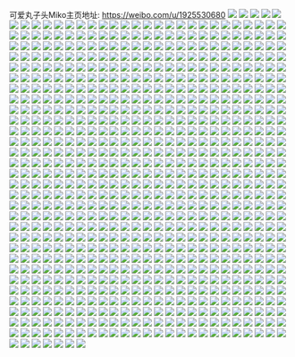 可爱丸子头Miko主页地址: https://weibo.com/u/1925530680 
![](https://wx4.sinaimg.cn/mw2000/72c54438gy1h8ymdsm0dwj21o01p87wh.jpg) 
![](https://wx4.sinaimg.cn/mw2000/72c54438gy1h8ymdmsa99j22c03401kz.jpg) 
![](https://wx4.sinaimg.cn/mw2000/72c54438gy1h8ymdqr6l0j21ly22jqv5.jpg) 
![](https://wx4.sinaimg.cn/mw2000/72c54438gy1h8ymdokc2hj21o028rqv5.jpg) 
![](https://wx4.sinaimg.cn/mw2000/72c54438gy1h8wlow8y22j21o0280npe.jpg) 
![](https://wx4.sinaimg.cn/mw2000/72c54438gy1h8wloxr1azj21o0280b2a.jpg) 
![](https://wx4.sinaimg.cn/mw2000/72c54438gy1h8wloyn8gkj22801961ch.jpg) 
![](https://wx4.sinaimg.cn/mw2000/72c54438gy1h8wloujczcj22801cftve.jpg) 
![](https://wx4.sinaimg.cn/mw2000/72c54438gy1h8vohhvlwuj21gd1ejqia.jpg) 
![](https://wx4.sinaimg.cn/mw2000/72c54438gy1h8vihq1innj22801ht4qq.jpg) 
![](https://wx4.sinaimg.cn/mw2000/72c54438gy1h8vihg2ql4j21fs2804qq.jpg) 
![](https://wx4.sinaimg.cn/mw2000/72c54438gy1h8vihnucy3j22c03404qt.jpg) 
![](https://wx4.sinaimg.cn/mw2000/72c54438gy1h8vihtoixsj21nz277kjl.jpg) 
![](https://wx4.sinaimg.cn/mw2000/72c54438gy1h8vihr4ccxj22801j31kx.jpg) 
![](https://wx4.sinaimg.cn/mw2000/72c54438ly1h8rb0pk3ykj22560zob2a.jpg) 
![](https://wx4.sinaimg.cn/mw2000/72c54438ly1h8rb0sfnfyj22560zo4qq.jpg) 
![](https://wx4.sinaimg.cn/mw2000/72c54438ly1h8rb0wp09vj22560zob2a.jpg) 
![](https://wx4.sinaimg.cn/mw2000/72c54438ly1h8rb0lzgbsj22560zo1ky.jpg) 
![](https://wx4.sinaimg.cn/mw2000/72c54438ly1h8d7h3on62j21hb21xqqe.jpg) 
![](https://wx4.sinaimg.cn/mw2000/72c54438ly1h8d7h4ff2gj21hc2801kk.jpg) 
![](https://wx4.sinaimg.cn/mw2000/72c54438ly1h8d7hbfcyej22c0340hdv.jpg) 
![](https://wx4.sinaimg.cn/mw2000/72c54438ly1h8d7hpb5w6j22c02o0hdv.jpg) 
![](https://wx4.sinaimg.cn/mw2000/72c54438ly1h8d7hdyq2zj225y2yo4qr.jpg) 
![](https://wx4.sinaimg.cn/mw2000/72c54438ly1h8d7h6r5kkj21o0280x6p.jpg) 
![](https://wx4.sinaimg.cn/mw2000/72c54438ly1h8d7h5ee7yj21hc29btt0.jpg) 
![](https://wx4.sinaimg.cn/mw2000/72c54438ly1h8d7h2sa4vj21nz29p4qq.jpg) 
![](https://wx4.sinaimg.cn/mw2000/72c54438ly1h8d7h7xh98j22c0340hdt.jpg) 
![](https://wx4.sinaimg.cn/mw2000/72c54438ly1h8d7hmt28jj22802yohdw.jpg) 
![](https://wx4.sinaimg.cn/mw2000/72c54438ly1h8d7h9iti7j22c0340qv5.jpg) 
![](https://wx4.sinaimg.cn/mw2000/72c54438ly1h8aglja3uej21o023fkjl.jpg) 
![](https://wx4.sinaimg.cn/mw2000/72c54438ly1h8aecugx20j212s0t3gu0.jpg) 
![](https://wx4.sinaimg.cn/mw2000/72c54438ly1h8aecyegqgj21o02804qp.jpg) 
![](https://wx4.sinaimg.cn/mw2000/72c54438ly1h8aed73wxij21o02804qq.jpg) 
![](https://wx4.sinaimg.cn/mw2000/72c54438ly1h8aed89lpnj22c0340kjm.jpg) 
![](https://wx4.sinaimg.cn/mw2000/72c54438ly1h8aelkntiij20u0140guo.jpg) 
![](https://wx4.sinaimg.cn/mw2000/72c54438ly1h88m0r8r1gj21nv1zv4qq.jpg) 
![](https://wx4.sinaimg.cn/mw2000/72c54438ly1h88m0s80qmj21u82gcb29.jpg) 
![](https://wx4.sinaimg.cn/mw2000/72c54438ly1h88m0o6wkuj21o0280u0x.jpg) 
![](https://wx4.sinaimg.cn/mw2000/72c54438ly1h88m0p2vhjj21o0279x6p.jpg) 
![](https://wx4.sinaimg.cn/mw2000/72c54438ly1h88m0sxb22j21pc1g51eh.jpg) 
![](https://wx4.sinaimg.cn/mw2000/72c54438ly1h88m0mmz4sj22c02c0x6p.jpg) 
![](https://wx4.sinaimg.cn/mw2000/72c54438ly1h88m0ujc97j22c0340e83.jpg) 
![](https://wx4.sinaimg.cn/mw2000/72c54438ly1h88m2opf32j22c0340hdv.jpg) 
![](https://wx4.sinaimg.cn/mw2000/72c54438ly1h88m2kojdmj22c02c0hdu.jpg) 
![](https://wx4.sinaimg.cn/mw2000/72c54438ly1h7xpdxrkdej21o022pe81.jpg) 
![](https://wx4.sinaimg.cn/mw2000/72c54438ly1h7xpe0vz66j22802yonpf.jpg) 
![](https://wx4.sinaimg.cn/mw2000/72c54438ly1h7xpe41o68j22802yo7wk.jpg) 
![](https://wx4.sinaimg.cn/mw2000/72c54438ly1h7xpe7agspj22802yohdw.jpg) 
![](https://wx4.sinaimg.cn/mw2000/72c54438ly1h7xpeley3zj22802yoqv8.jpg) 
![](https://wx4.sinaimg.cn/mw2000/72c54438ly1h7uada6c0rj21f71r64qp.jpg) 
![](https://wx4.sinaimg.cn/mw2000/72c54438gy1h7t5v7ay6uj22c0340b2b.jpg) 
![](https://wx4.sinaimg.cn/mw2000/72c54438gy1h7t5vaikokj22802yoqv8.jpg) 
![](https://wx4.sinaimg.cn/mw2000/72c54438gy1h7t5uw1ddtj21o0280qv6.jpg) 
![](https://wx4.sinaimg.cn/mw2000/72c54438gy1h7t5wf76s4j23402c0b2d.jpg) 
![](https://wx4.sinaimg.cn/mw2000/72c54438ly1h7l3ott13dj21o02801ky.jpg) 
![](https://wx4.sinaimg.cn/mw2000/72c54438ly1h7l3oshyh4j219s19je3y.jpg) 
![](https://wx4.sinaimg.cn/mw2000/72c54438ly1h7l3ow7snij22bc334u0x.jpg) 
![](https://wx4.sinaimg.cn/mw2000/72c54438ly1h7l3oxr0yhj22bc334x6q.jpg) 
![](https://wx4.sinaimg.cn/mw2000/72c54438ly1h7l3oz1elbj22bc334kjm.jpg) 
![](https://wx4.sinaimg.cn/mw2000/72c54438ly1h7l3p0mj0zj22c0340qv6.jpg) 
![](https://wx4.sinaimg.cn/mw2000/72c54438ly1h7l3ouyg26j22c03407wi.jpg) 
![](https://wx4.sinaimg.cn/mw2000/72c54438ly1h7l3rm9d98j23402c0x6r.jpg) 
![](https://wx4.sinaimg.cn/mw2000/72c54438ly1h7l3rpa9wwj22c02c07wi.jpg) 
![](https://wx4.sinaimg.cn/mw2000/72c54438ly1h7l3rr79anj22c02c0x6r.jpg) 
![](https://wx4.sinaimg.cn/mw2000/72c54438ly1h7l3rsyarcj22c0340qv6.jpg) 
![](https://wx4.sinaimg.cn/mw2000/72c54438ly1h79oxofkx1j21o0280b2a.jpg) 
![](https://wx4.sinaimg.cn/mw2000/72c54438ly1h79sr5ir0yj21o0280trk.jpg) 
![](https://wx4.sinaimg.cn/mw2000/72c54438ly1h79on2c54bj20zo1mqmzv.jpg) 
![](https://wx4.sinaimg.cn/mw2000/72c54438ly1h79sqxj3vij21o027b1ky.jpg) 
![](https://wx4.sinaimg.cn/mw2000/72c54438ly1h79sqyagbyj21400u0dia.jpg) 
![](https://wx4.sinaimg.cn/mw2000/72c54438ly1h79squvtpuj22c03400wg.jpg) 
![](https://wx4.sinaimg.cn/mw2000/72c54438ly1h68v78ipn8j22bc2bcafu.jpg) 
![](https://wx4.sinaimg.cn/mw2000/72c54438ly1h68v7fi0njj21ny25qqgb.jpg) 
![](https://wx4.sinaimg.cn/mw2000/72c54438ly1h61gk3449lj21y02lcdt2.jpg) 
![](https://wx4.sinaimg.cn/mw2000/72c54438ly1h61gk6ipvij22c02c0tid.jpg) 
![](https://wx4.sinaimg.cn/mw2000/72c54438ly1h61gk5bj15j21y02lcqhz.jpg) 
![](https://wx4.sinaimg.cn/mw2000/72c54438ly1h61gjwo70wj21y02lc1kz.jpg) 
![](https://wx4.sinaimg.cn/mw2000/72c54438ly1h61gk7kfylj22c02c0npd.jpg) 
![](https://wx4.sinaimg.cn/mw2000/72c54438ly1h61gk1jgmuj21y02lcqv6.jpg) 
![](https://wx4.sinaimg.cn/mw2000/72c54438ly1h61gk8dxh9j21hc0u0dxh.jpg) 
![](https://wx4.sinaimg.cn/mw2000/72c54438ly1h61giyq2ykj22c02c0n5o.jpg) 
![](https://wx4.sinaimg.cn/mw2000/72c54438ly1h61glbgcy6j23402c0kc7.jpg) 
![](https://wx4.sinaimg.cn/mw2000/72c54438ly1h5psabakfmj22c0340hdv.jpg) 
![](https://wx4.sinaimg.cn/mw2000/72c54438ly1h5psa2m2d5j22802yoe84.jpg) 
![](https://wx4.sinaimg.cn/mw2000/72c54438ly1h5psakypx0j22c03401ky.jpg) 
![](https://wx4.sinaimg.cn/mw2000/72c54438ly1h5psaftgbrj23402c0npf.jpg) 
![](https://wx4.sinaimg.cn/mw2000/72c54438ly1h5psa5qlsqj22c0340u0z.jpg) 
![](https://wx4.sinaimg.cn/mw2000/72c54438ly1h5psaic7k8j22c02c0kjm.jpg) 
![](https://wx4.sinaimg.cn/mw2000/72c54438ly1h4zo2a284aj21bp1zk7nz.jpg) 
![](https://wx4.sinaimg.cn/mw2000/72c54438ly1h4zo2hc2kmj22802yokjn.jpg) 
![](https://wx4.sinaimg.cn/mw2000/72c54438ly1h4zo2b2sytj216o1s0k3a.jpg) 
![](https://wx4.sinaimg.cn/mw2000/72c54438ly1h4zo2chjxpj22c02c0hdt.jpg) 
![](https://wx4.sinaimg.cn/mw2000/72c54438ly1h4zo28gjjjj23402c0u0x.jpg) 
![](https://wx4.sinaimg.cn/mw2000/72c54438ly1h4zo2dzuztj22c02c01ky.jpg) 
![](https://wx4.sinaimg.cn/mw2000/72c54438ly1h4zo2f0s89j21hf1yox6p.jpg) 
![](https://wx4.sinaimg.cn/mw2000/72c54438ly1h4zo4h9wmuj22c02c0npe.jpg) 
![](https://wx4.sinaimg.cn/mw2000/72c54438ly1h4zo4itx57j22c03401kz.jpg) 
![](https://wx4.sinaimg.cn/mw2000/72c54438ly1h4v25sjky0j20mi0u0wm4.jpg) 
![](https://wx4.sinaimg.cn/mw2000/72c54438ly1h4cltgjm64j21ho1zkqv5.jpg) 
![](https://wx4.sinaimg.cn/mw2000/72c54438ly1h4cltrbgoij21zk1hnx6p.jpg) 
![](https://wx4.sinaimg.cn/mw2000/72c54438ly1h4cluin98uj21ho1zke81.jpg) 
![](https://wx4.sinaimg.cn/mw2000/72c54438ly1h4clv4s0v5j228w340b2c.jpg) 
![](https://wx4.sinaimg.cn/mw2000/72c54438ly1h4cltceibsj21zk1hohdu.jpg) 
![](https://wx4.sinaimg.cn/mw2000/72c54438ly1h4clwci0gdj22c0340x5l.jpg) 
![](https://wx4.sinaimg.cn/mw2000/72c54438ly1h4clumy2egj22c02c0u0x.jpg) 
![](https://wx4.sinaimg.cn/mw2000/72c54438ly1h4clw7ksdhj21ho1zke81.jpg) 
![](https://wx4.sinaimg.cn/mw2000/72c54438ly1h4cltval3uj23402c0qv7.jpg) 
![](https://wx4.sinaimg.cn/mw2000/72c54438ly1h426yhbn33j22c03404qq.jpg) 
![](https://wx4.sinaimg.cn/mw2000/72c54438ly1h426yf6hojj23402c0b29.jpg) 
![](https://wx4.sinaimg.cn/mw2000/72c54438ly1h426z1o1vbj22c02c01ky.jpg) 
![](https://wx4.sinaimg.cn/mw2000/72c54438ly1h426z5lex6j23402c07wl.jpg) 
![](https://wx4.sinaimg.cn/mw2000/72c54438ly1h426z760fkj21s61x9tz9.jpg) 
![](https://wx4.sinaimg.cn/mw2000/72c54438gy1h3xc89my6pj22c0340x6s.jpg) 
![](https://wx4.sinaimg.cn/mw2000/72c54438gy1h3xc8he9n4j22c0340npe.jpg) 
![](https://wx4.sinaimg.cn/mw2000/72c54438gy1h3xc99cef0j23402c0qv8.jpg) 
![](https://wx4.sinaimg.cn/mw2000/72c54438gy1h3xc86tx2dj23402c01kz.jpg) 
![](https://wx4.sinaimg.cn/mw2000/72c54438gy1h3xc84s8lqj23402c0e83.jpg) 
![](https://wx4.sinaimg.cn/mw2000/72c54438gy1h3xc9b31wgj22c02c07wi.jpg) 
![](https://wx4.sinaimg.cn/mw2000/72c54438ly1h3varez20rj23402c0kjn.jpg) 
![](https://wx4.sinaimg.cn/mw2000/72c54438ly1h3vaqvy749j22c0340u10.jpg) 
![](https://wx4.sinaimg.cn/mw2000/72c54438ly1h3vaxe4csej20s00s0ajs.jpg) 
![](https://wx4.sinaimg.cn/mw2000/72c54438ly1h3n0y9evduj216o1s01ho.jpg) 
![](https://wx4.sinaimg.cn/mw2000/72c54438ly1h3n0yuy7csj21s016okci.jpg) 
![](https://wx4.sinaimg.cn/mw2000/72c54438ly1h3n0ysinarj216o1s04qp.jpg) 
![](https://wx4.sinaimg.cn/mw2000/72c54438ly1h3n0ybylwtj216o1s0nkp.jpg) 
![](https://wx4.sinaimg.cn/mw2000/72c54438ly1h3n111b93kj21zk1bpx6p.jpg) 
![](https://wx4.sinaimg.cn/mw2000/72c54438ly1h3n0ydw1twj216o1s04qp.jpg) 
![](https://wx4.sinaimg.cn/mw2000/72c54438ly1h3n0y6qb2tj216o1s01kx.jpg) 
![](https://wx4.sinaimg.cn/mw2000/72c54438ly1h3n0zizlbxj237k4tc7wq.jpg) 
![](https://wx4.sinaimg.cn/mw2000/72c54438ly1h3n10ltu43j24tc37k4qz.jpg) 
![](https://wx4.sinaimg.cn/mw2000/72c54438ly1h3n10r7xc6j21bp1zkx6p.jpg) 
![](https://wx4.sinaimg.cn/mw2000/72c54438ly1h3h8e2xzlhj22c0340qv8.jpg) 
![](https://wx4.sinaimg.cn/mw2000/72c54438ly1h3h8gbpa23j22c0340npe.jpg) 
![](https://wx4.sinaimg.cn/mw2000/72c54438ly1h3h8d2vuzaj21ho1zku0x.jpg) 
![](https://wx4.sinaimg.cn/mw2000/72c54438ly1h3h8gv6ge2j21ho1z6qv5.jpg) 
![](https://wx4.sinaimg.cn/mw2000/72c54438ly1h3h8ebcrx1j21ya2l2qv6.jpg) 
![](https://wx4.sinaimg.cn/mw2000/72c54438ly1h3h8giycz4j227z2x54qs.jpg) 
![](https://wx4.sinaimg.cn/mw2000/72c54438ly1h3h8cy8hb2j21iw2164qp.jpg) 
![](https://wx4.sinaimg.cn/mw2000/72c54438ly1h3h8h4ydj4j22c0340qv7.jpg) 
![](https://wx4.sinaimg.cn/mw2000/72c54438gy1h3duqnucllj21bp1zknef.jpg) 
![](https://wx4.sinaimg.cn/mw2000/72c54438gy1h3duqm4sftj21401fr15x.jpg) 
![](https://wx4.sinaimg.cn/mw2000/72c54438gy1h3duqkjnrrj21zk1bp1ek.jpg) 
![](https://wx4.sinaimg.cn/mw2000/72c54438gy1h3duqqgsjrj21ho1zk4pr.jpg) 
![](https://wx4.sinaimg.cn/mw2000/72c54438gy1h3duqtoqyqj23402c0u0y.jpg) 
![](https://wx4.sinaimg.cn/mw2000/72c54438gy1h3duqwr6a6j23402c0qv6.jpg) 
![](https://wx4.sinaimg.cn/mw2000/72c54438gy1h3duqzlyscj23402c0x6r.jpg) 
![](https://wx4.sinaimg.cn/mw2000/72c54438gy1h35ve4i6nxj22c02c0b2a.jpg) 
![](https://wx4.sinaimg.cn/mw2000/72c54438gy1h35ve82539j22c02c01ky.jpg) 
![](https://wx4.sinaimg.cn/mw2000/72c54438gy1h35ve2dagaj22c02c07wi.jpg) 
![](https://wx4.sinaimg.cn/mw2000/72c54438gy1h35vef7xhfj23402c0b2c.jpg) 
![](https://wx4.sinaimg.cn/mw2000/72c54438gy1h35vdymmayj20yu0ui7kx.jpg) 
![](https://wx4.sinaimg.cn/mw2000/72c54438gy1h31xnhubrcj22c03401kz.jpg) 
![](https://wx4.sinaimg.cn/mw2000/72c54438gy1h31xn2pbg4j22802yohdw.jpg) 
![](https://wx4.sinaimg.cn/mw2000/72c54438gy1h31xmz1xwfj21na1nanpd.jpg) 
![](https://wx4.sinaimg.cn/mw2000/72c54438gy1h31xnlx9gvj23402c0b2b.jpg) 
![](https://wx4.sinaimg.cn/mw2000/72c54438gy1h31xnqnr4dj20mi0u048c.jpg) 
![](https://wx4.sinaimg.cn/mw2000/72c54438gy1h31xns198uj20u0140dwx.jpg) 
![](https://wx4.sinaimg.cn/mw2000/72c54438gy1h314fxvp7ij22c0340kjn.jpg) 
![](https://wx4.sinaimg.cn/mw2000/72c54438gy1h314g4njqjj21ho1zk1ky.jpg) 
![](https://wx4.sinaimg.cn/mw2000/72c54438gy1h314ga0hmxj22c0340b2b.jpg) 
![](https://wx4.sinaimg.cn/mw2000/72c54438gy1h314fv0dvgj20u0140k2l.jpg) 
![](https://wx4.sinaimg.cn/mw2000/72c54438gy1h314fuep65j20u014013c.jpg) 
![](https://wx4.sinaimg.cn/mw2000/72c54438gy1h314fppbkzj22c0340qv6.jpg) 
![](https://wx4.sinaimg.cn/mw2000/72c54438gy1h314ftlilij23402c0kjm.jpg) 
![](https://wx4.sinaimg.cn/mw2000/72c54438gy1h310ngxjvxj216o1qfe51.jpg) 
![](https://wx4.sinaimg.cn/mw2000/72c54438gy1h310mqnc91j22c0340npe.jpg) 
![](https://wx4.sinaimg.cn/mw2000/72c54438gy1h310nesdgkj21s016o4qp.jpg) 
![](https://wx4.sinaimg.cn/mw2000/72c54438gy1h310n7lq2gj21bp1zkqlw.jpg) 
![](https://wx4.sinaimg.cn/mw2000/72c54438gy1h310murzl0j22c02c0u0y.jpg) 
![](https://wx4.sinaimg.cn/mw2000/72c54438gy1h310n5wkb5j21ho1zkb2a.jpg) 
![](https://wx4.sinaimg.cn/mw2000/72c54438gy1h310mm86z0j22c03404qq.jpg) 
![](https://wx4.sinaimg.cn/mw2000/72c54438gy1h310ohreccj23402c0e82.jpg) 
![](https://wx4.sinaimg.cn/mw2000/72c54438gy1h310oeqjfyj22c02c07wh.jpg) 
![](https://wx4.sinaimg.cn/mw2000/72c54438gy1h2o3aghcr5j21ho1zk7wh.jpg) 
![](https://wx4.sinaimg.cn/mw2000/72c54438gy1h2o3a75ogjj23402c0e85.jpg) 
![](https://wx4.sinaimg.cn/mw2000/72c54438gy1h2o3a4jx7tj21ho1zkh6a.jpg) 
![](https://wx4.sinaimg.cn/mw2000/72c54438gy1h2o3a41go2j21ho1zknpd.jpg) 
![](https://wx4.sinaimg.cn/mw2000/72c54438gy1h2o3ac7ilbj232f2c0u0y.jpg) 
![](https://wx4.sinaimg.cn/mw2000/72c54438gy1h2o3afrcbbj21ho1zkb29.jpg) 
![](https://wx4.sinaimg.cn/mw2000/72c54438gy1h2o3a5alfzj21ho1zkb29.jpg) 
![](https://wx4.sinaimg.cn/mw2000/72c54438gy1h2o3aakbuvj22c0340kjm.jpg) 
![](https://wx4.sinaimg.cn/mw2000/72c54438gy1h2fajr7gnkj218o1zktvx.jpg) 
![](https://wx4.sinaimg.cn/mw2000/72c54438gy1h2fajw0ep2j22802yoe84.jpg) 
![](https://wx4.sinaimg.cn/mw2000/72c54438gy1h2fajp1vesj21ho1zkb29.jpg) 
![](https://wx4.sinaimg.cn/mw2000/72c54438gy1h2fajmoa8lj22802yoqv7.jpg) 
![](https://wx4.sinaimg.cn/mw2000/72c54438gy1h2duo3ce1wj22c0340kjn.jpg) 
![](https://wx4.sinaimg.cn/mw2000/72c54438ly1h2dunc2q6sj231f2c0kjm.jpg) 
![](https://wx4.sinaimg.cn/mw2000/72c54438ly1h1ruepobjjj21gx1yjhdt.jpg) 
![](https://wx4.sinaimg.cn/mw2000/72c54438ly1h1rueom58vj21ho1zk1ky.jpg) 
![](https://wx4.sinaimg.cn/mw2000/72c54438ly1h1ruer6y5gj21dt1zknpd.jpg) 
![](https://wx4.sinaimg.cn/mw2000/72c54438ly1h1hrlq0vduj21ho1zkkjl.jpg) 
![](https://wx4.sinaimg.cn/mw2000/72c54438ly1h1hrltq9nzj21ho1zku0x.jpg) 
![](https://wx4.sinaimg.cn/mw2000/72c54438ly1h1hrlr3726j21ho1zkkjl.jpg) 
![](https://wx4.sinaimg.cn/mw2000/72c54438ly1h1hrlsdbdej21v32hgb29.jpg) 
![](https://wx4.sinaimg.cn/mw2000/72c54438ly1h1hrloxg7lj21ho1zk4qp.jpg) 
![](https://wx4.sinaimg.cn/mw2000/72c54438gy1h1aswenh8oj21ho1z5e4z.jpg) 
![](https://wx4.sinaimg.cn/mw2000/72c54438gy1h1aswbohf0j21ho1zk1kx.jpg) 
![](https://wx4.sinaimg.cn/mw2000/72c54438gy1h1asvnp4z3j21fi1zk4qq.jpg) 
![](https://wx4.sinaimg.cn/mw2000/72c54438gy1h1aswqfgluj22c03401l0.jpg) 
![](https://wx4.sinaimg.cn/mw2000/72c54438gy1h1asvz7dffj21ho1zkb29.jpg) 
![](https://wx4.sinaimg.cn/mw2000/72c54438gy1h1asuz5fcqj219g1v9b29.jpg) 
![](https://wx4.sinaimg.cn/mw2000/72c54438gy1h1astwopmjj23402c0b2b.jpg) 
![](https://wx4.sinaimg.cn/mw2000/72c54438gy1h1asuopfmvj21pc4jgx6r.jpg) 
![](https://wx4.sinaimg.cn/mw2000/72c54438gy1h1136lc3onj21ho1zkhdt.jpg) 
![](https://wx4.sinaimg.cn/mw2000/72c54438gy1h1137dfv3qj22c03401ky.jpg) 
![](https://wx4.sinaimg.cn/mw2000/72c54438gy1h11371tl05j23402c0hdu.jpg) 
![](https://wx4.sinaimg.cn/mw2000/72c54438gy1h1138nozfdj21ho1zke81.jpg) 
![](https://wx4.sinaimg.cn/mw2000/72c54438gy1h1137mcrhfj23402c0kjl.jpg) 
![](https://wx4.sinaimg.cn/mw2000/72c54438gy1h1138dzfr0j21ho1zk1ky.jpg) 
![](https://wx4.sinaimg.cn/mw2000/72c54438ly1h0a0qjpa4dj21dw1vrqv2.jpg) 
![](https://wx4.sinaimg.cn/mw2000/72c54438ly1h0a0qlwabsj21ho1xtkjl.jpg) 
![](https://wx4.sinaimg.cn/mw2000/72c54438ly1h0a0qoxpm3j21ho1zkkjl.jpg) 
![](https://wx4.sinaimg.cn/mw2000/72c54438ly1h0a0qizqpnj21ey1zkb29.jpg) 
![](https://wx4.sinaimg.cn/mw2000/72c54438ly1gzuw17ss7ej21ho1zknpd.jpg) 
![](https://wx4.sinaimg.cn/mw2000/72c54438ly1gzuw16i9cdj21ho1zk7wi.jpg) 
![](https://wx4.sinaimg.cn/mw2000/72c54438ly1gzuw18cn44j21ho1zk1kx.jpg) 
![](https://wx4.sinaimg.cn/mw2000/72c54438ly1gzuw18lp2sj20wt17fn7v.jpg) 
![](https://wx4.sinaimg.cn/mw2000/72c54438ly1gzuw6tyd21j22c0340x6q.jpg) 
![](https://wx4.sinaimg.cn/mw2000/72c54438ly1gzuw18v8k9j20wn17v14p.jpg) 
![](https://wx4.sinaimg.cn/mw2000/72c54438ly1gzuw79hwwuj21ho1zkkjm.jpg) 
![](https://wx4.sinaimg.cn/mw2000/72c54438ly1gzuw6ydbvzj22dc2l4u0x.jpg) 
![](https://wx4.sinaimg.cn/mw2000/72c54438ly1gzuw6x5rfaj21ho1zk7wj.jpg) 
![](https://wx4.sinaimg.cn/mw2000/72c54438ly1gzj26aicvlj21gh1zkhdt.jpg) 
![](https://wx4.sinaimg.cn/mw2000/72c54438ly1gz0g1q2xlyj21bp1zktol.jpg) 
![](https://wx4.sinaimg.cn/mw2000/72c54438ly1gyk923r324j21ho1zkkjl.jpg) 
![](https://wx4.sinaimg.cn/mw2000/72c54438ly1gyk97dtbcnj20u00u0an8.jpg) 
![](https://wx4.sinaimg.cn/mw2000/72c54438ly1gyk94jo6e8j21ho1zk7wh.jpg) 
![](https://wx4.sinaimg.cn/mw2000/72c54438ly1gyk9512lu0j22c0340b2b.jpg) 
![](https://wx4.sinaimg.cn/mw2000/72c54438ly1gyk95ezrocj22c02tpqv8.jpg) 
![](https://wx4.sinaimg.cn/mw2000/72c54438ly1gyk966hdjbj22c03404qq.jpg) 
![](https://wx4.sinaimg.cn/mw2000/72c54438ly1gy9ijtrfsjj21ho1zkb29.jpg) 
![](https://wx4.sinaimg.cn/mw2000/72c54438ly1gxy607fuu6j20zo256npf.jpg) 
![](https://wx4.sinaimg.cn/mw2000/72c54438ly1gwkd5om47zj21g91yxe81.jpg) 
![](https://wx4.sinaimg.cn/mw2000/72c54438ly1gwkdbocmw7j23402c01l0.jpg) 
![](https://wx4.sinaimg.cn/mw2000/72c54438ly1gwkd5o2teyj21ms1zkkjl.jpg) 
![](https://wx4.sinaimg.cn/mw2000/72c54438ly1gwkd5mzgrij21tq1sv1ky.jpg) 
![](https://wx4.sinaimg.cn/mw2000/72c54438ly1gwkdbrshbdj23402c0x6r.jpg) 
![](https://wx4.sinaimg.cn/mw2000/72c54438ly1gwkd5ni6ayj21mj1zke81.jpg) 
![](https://wx4.sinaimg.cn/mw2000/72c54438ly1gw9058th3fj21ho1zk4qp.jpg) 
![](https://wx4.sinaimg.cn/mw2000/72c54438ly1gw905ta0bpj22c02c0npe.jpg) 
![](https://wx4.sinaimg.cn/mw2000/72c54438ly1gw904n64mjj20wt14rtij.jpg) 
![](https://wx4.sinaimg.cn/mw2000/72c54438ly1gvrq078axaj21hn1zktz5.jpg) 
![](https://wx4.sinaimg.cn/mw2000/72c54438ly1gvrq02dmsxj21ho1zk1kx.jpg) 
![](https://wx4.sinaimg.cn/mw2000/72c54438ly1gvrq05r3imj22c0340kjm.jpg) 
![](https://wx4.sinaimg.cn/mw2000/72c54438ly1gvrq03o0c6j21dl1t4h5h.jpg) 
![](https://wx4.sinaimg.cn/mw2000/0026jkusly1gvf66fjv8dj63402c0x6q02.jpg) 
![](https://wx4.sinaimg.cn/mw2000/0026jkusly1gvf688eew2j63402c0kjn02.jpg) 
![](https://wx4.sinaimg.cn/mw2000/0026jkusly1gvf63udim7j62c0340hdu02.jpg) 
![](https://wx4.sinaimg.cn/mw2000/0026jkusly1gvf6425t00j61hn1zkkjl02.jpg) 
![](https://wx4.sinaimg.cn/mw2000/0026jkusly1gvf644rob6j63402c0hdv02.jpg) 
![](https://wx4.sinaimg.cn/mw2000/0026jkusly1gvf63zk9k4j62c03404qr02.jpg) 
![](https://wx4.sinaimg.cn/mw2000/0026jkusly1gvf63rxg7fj62c02c0hdt02.jpg) 
![](https://wx4.sinaimg.cn/mw2000/0026jkusly1gvf64yju8aj61o02801ky02.jpg) 
![](https://wx4.sinaimg.cn/mw2000/0026jkusly1gvf63q9givj633y294npe02.jpg) 
![](https://wx4.sinaimg.cn/mw2000/72c54438ly1gvf649ytn0j22c0340npe.jpg) 
![](https://wx4.sinaimg.cn/mw2000/0026jkusly1gvf647hbfpj63402c04qr02.jpg) 
![](https://wx4.sinaimg.cn/mw2000/0026jkusly1gvf64chgtkj62c0340kjo02.jpg) 
![](https://wx4.sinaimg.cn/mw2000/0026jkusly1gvf64hsv7xj63402c0hdv02.jpg) 
![](https://wx4.sinaimg.cn/mw2000/0026jkusly1gvfrsta7glj62c0340u0y02.jpg) 
![](https://wx4.sinaimg.cn/mw2000/0026jkusly1gvb5bk8l76j62c0340npe02.jpg) 
![](https://wx4.sinaimg.cn/mw2000/72c54438ly1gv4pndtceej21bp1zk1kx.jpg) 
![](https://wx4.sinaimg.cn/mw2000/0026jkusly1gv1649bx8zj61hn1zknpd02.jpg) 
![](https://wx4.sinaimg.cn/mw2000/0026jkusly1gv164cvwp8j61hn1zk1ky02.jpg) 
![](https://wx4.sinaimg.cn/mw2000/0026jkusly1gv164f0iwqj61hn1zk4qq02.jpg) 
![](https://wx4.sinaimg.cn/mw2000/0026jkusly1guvb58q1rmj633z2bzx6r02.jpg) 
![](https://wx4.sinaimg.cn/mw2000/0026jkusly1guvb5bbce1j62c02c07wi02.jpg) 
![](https://wx4.sinaimg.cn/mw2000/0026jkusly1guvb54wxlhj62c02c0hdu02.jpg) 
![](https://wx4.sinaimg.cn/mw2000/0026jkusly1guiulg7t5sj61ho1zkx6p02.jpg) 
![](https://wx4.sinaimg.cn/mw2000/72c54438ly1gtgqvrqh00j21ho1zkb29.jpg) 
![](https://wx4.sinaimg.cn/mw2000/72c54438ly1gtgqvu4kk9j23402c0b2a.jpg) 
![](https://wx4.sinaimg.cn/mw2000/72c54438ly1gtgqvqwee8j21o01u81kx.jpg) 
![](https://wx4.sinaimg.cn/mw2000/72c54438ly1gtgqvpxd9dj22c02c07wi.jpg) 
![](https://wx4.sinaimg.cn/mw2000/72c54438ly1gtgqxahvf7j22c0340kjm.jpg) 
![](https://wx4.sinaimg.cn/mw2000/72c54438ly1gtgqvsifn3j21ho1zk7wh.jpg) 
![](https://wx4.sinaimg.cn/mw2000/72c54438ly1gssyq8h8mlj23402c0u0y.jpg) 
![](https://wx4.sinaimg.cn/mw2000/72c54438ly1gssyqake7yj233y26u1kz.jpg) 
![](https://wx4.sinaimg.cn/mw2000/72c54438ly1gssyqcjql5j22c02c0u0y.jpg) 
![](https://wx4.sinaimg.cn/mw2000/72c54438ly1gssyq6bsefj22c02c01ky.jpg) 
![](https://wx4.sinaimg.cn/mw2000/72c54438ly1gssyqebim6j22c02c0b2a.jpg) 
![](https://wx4.sinaimg.cn/mw2000/72c54438ly1gss61huaq1j22c0340qv7.jpg) 
![](https://wx4.sinaimg.cn/mw2000/72c54438ly1gss61zr7igj22c0340b2b.jpg) 
![](https://wx4.sinaimg.cn/mw2000/72c54438ly1gss61ohjpcj23402c0b2b.jpg) 
![](https://wx4.sinaimg.cn/mw2000/72c54438ly1gss61b5ngwj22c0340kjn.jpg) 
![](https://wx4.sinaimg.cn/mw2000/72c54438ly1gss61vxdi1j22c03407wj.jpg) 
![](https://wx4.sinaimg.cn/mw2000/72c54438ly1gsnobu9lgcj21ho1zkb29.jpg) 
![](https://wx4.sinaimg.cn/mw2000/72c54438ly1gsnobl5a9hj23402c0b2b.jpg) 
![](https://wx4.sinaimg.cn/mw2000/72c54438ly1gsnobo8736j23402c0npe.jpg) 
![](https://wx4.sinaimg.cn/mw2000/72c54438ly1gsnobace9kj21ho1ygu0x.jpg) 
![](https://wx4.sinaimg.cn/mw2000/72c54438ly1gsnobhy8s6j229r3enqv6.jpg) 
![](https://wx4.sinaimg.cn/mw2000/72c54438ly1gsnobdupbgj21hd1botpb.jpg) 
![](https://wx4.sinaimg.cn/mw2000/72c54438ly1gsnob21cwgj22c0340b2a.jpg) 
![](https://wx4.sinaimg.cn/mw2000/72c54438ly1gsnobql374j21o02804qp.jpg) 
![](https://wx4.sinaimg.cn/mw2000/72c54438ly1gsnoc5utjjj22c0340hdv.jpg) 
![](https://wx4.sinaimg.cn/mw2000/72c54438ly1gsb987ew92j21ho1zkh5t.jpg) 
![](https://wx4.sinaimg.cn/mw2000/72c54438ly1gs460dkdaxj22c02c0x6p.jpg) 
![](https://wx4.sinaimg.cn/mw2000/72c54438ly1gs2h56iu30j21br1zknj9.jpg) 
![](https://wx4.sinaimg.cn/mw2000/72c54438ly1grvousq9b2j21ho1zknpd.jpg) 
![](https://wx4.sinaimg.cn/mw2000/72c54438ly1grvouzqzx8j22c02c0u0x.jpg) 
![](https://wx4.sinaimg.cn/mw2000/72c54438ly1grrbtp4gxej21o0280hdt.jpg) 
![](https://wx4.sinaimg.cn/mw2000/72c54438ly1grrbtn0nmsj22c0340kjl.jpg) 
![](https://wx4.sinaimg.cn/mw2000/72c54438ly1grn8dlgte0j21ho1zkkej.jpg) 
![](https://wx4.sinaimg.cn/mw2000/72c54438ly1grn8dm1utjj21cu1vv1ky.jpg) 
![](https://wx4.sinaimg.cn/mw2000/72c54438ly1gqhze92nwkj21ho1zku0x.jpg) 
![](https://wx4.sinaimg.cn/mw2000/72c54438ly1gq4jodkovpj20u00zw1kx.jpg) 
![](https://wx4.sinaimg.cn/mw2000/72c54438ly1gq4jodznq4j213u0tuki5.jpg) 
![](https://wx4.sinaimg.cn/mw2000/72c54438ly1gq4jamnourj23402c0qv5.jpg) 
![](https://wx4.sinaimg.cn/mw2000/72c54438ly1gq4joh4lhlj20tu0tu4pm.jpg) 
![](https://wx4.sinaimg.cn/mw2000/72c54438ly1gq4jv4q7wgj213u0tukjl.jpg) 
![](https://wx4.sinaimg.cn/mw2000/72c54438ly1gq4jplf9e9j213u0tuhdt.jpg) 
![](https://wx4.sinaimg.cn/mw2000/72c54438ly1gq4jr1l1bmj213u0tu4qp.jpg) 
![](https://wx4.sinaimg.cn/mw2000/72c54438ly1gq4jpb9dadj20tu0tu7wh.jpg) 
![](https://wx4.sinaimg.cn/mw2000/72c54438ly1gq4joiimxrj213u0tuqv5.jpg) 
![](https://wx4.sinaimg.cn/mw2000/72c54438ly1gq4jojc2o8j20mi0u0x2u.jpg) 
![](https://wx4.sinaimg.cn/mw2000/72c54438gy1gq3ekay2yqj21ho1zkkjl.jpg) 
![](https://wx4.sinaimg.cn/mw2000/72c54438gy1gq0v5uba9ej21ho1zkb29.jpg) 
![](https://wx4.sinaimg.cn/mw2000/72c54438ly1gpqd4knnc3j22431kbnpd.jpg) 
![](https://wx4.sinaimg.cn/mw2000/72c54438ly1gpqd5jcmcej22c02c0kjl.jpg) 
![](https://wx4.sinaimg.cn/mw2000/72c54438ly1gpltj0c105j21ho1zkkjn.jpg) 
![](https://wx4.sinaimg.cn/mw2000/72c54438ly1gpltj344vuj22c02c0e81.jpg) 
![](https://wx4.sinaimg.cn/mw2000/72c54438ly1gpltj4qz3vj21o02807wh.jpg) 
![](https://wx4.sinaimg.cn/mw2000/72c54438ly1gpltj8bttpj21ho1zkhdv.jpg) 
![](https://wx4.sinaimg.cn/mw2000/72c54438ly1gpltj60qs5j21ho1zkb29.jpg) 
![](https://wx4.sinaimg.cn/mw2000/72c54438ly1gpltjas8wuj21ho1zkkjn.jpg) 
![](https://wx4.sinaimg.cn/mw2000/72c54438ly1gpltjg8borj21ho1zkkjn.jpg) 
![](https://wx4.sinaimg.cn/mw2000/72c54438ly1gpltzs94itj23402c0x6q.jpg) 
![](https://wx4.sinaimg.cn/mw2000/72c54438ly1gp8jznpd39j21ho1zkhdt.jpg) 
![](https://wx4.sinaimg.cn/mw2000/72c54438ly1gp8jzltp5rj21ho1zkhdw.jpg) 
![](https://wx4.sinaimg.cn/mw2000/72c54438ly1gp8jzn35mfj21ho1zk7wk.jpg) 
![](https://wx4.sinaimg.cn/mw2000/72c54438ly1gp0x76vrzvj233y26xhdu.jpg) 
![](https://wx4.sinaimg.cn/mw2000/72c54438ly1gp0x7iom5oj22c02c0npd.jpg) 
![](https://wx4.sinaimg.cn/mw2000/72c54438ly1gp0x7naa7nj22c02c04qq.jpg) 
![](https://wx4.sinaimg.cn/mw2000/72c54438ly1gp0x7q6ul6j22c02c07wh.jpg) 
![](https://wx4.sinaimg.cn/mw2000/72c54438ly1gp0x80u3ntj22c02c0e0c.jpg) 
![](https://wx4.sinaimg.cn/mw2000/72c54438ly1gp0x7y1ky9j22c0340tvp.jpg) 
![](https://wx4.sinaimg.cn/mw2000/72c54438ly1gp0x72ipluj22c02c0u0y.jpg) 
![](https://wx4.sinaimg.cn/mw2000/72c54438ly1gp0x84s2iij22c02c0npd.jpg) 
![](https://wx4.sinaimg.cn/mw2000/72c54438ly1gp0x7uljhdj22c02c0b29.jpg) 
![](https://wx4.sinaimg.cn/mw2000/72c54438ly1gp0x7b2hwyj22c02c0e00.jpg) 
![](https://wx4.sinaimg.cn/mw2000/72c54438ly1gp0x7du41fj22c03401id.jpg) 
![](https://wx4.sinaimg.cn/mw2000/72c54438ly1gp0x78v9wqj223b23dk91.jpg) 
![](https://wx4.sinaimg.cn/mw2000/72c54438ly1gp0x88rwf4j22c02c0e81.jpg) 
![](https://wx4.sinaimg.cn/mw2000/72c54438ly1gp8li8b71rj233i291hdu.jpg) 
![](https://wx4.sinaimg.cn/mw2000/72c54438ly1gozfc9e5qdj21o01o0u0x.jpg) 
![](https://wx4.sinaimg.cn/mw2000/72c54438ly1gozfcopryqj21hn1zk7wh.jpg) 
![](https://wx4.sinaimg.cn/mw2000/72c54438ly1gozfcdn0vrj21zk1ho7wm.jpg) 
![](https://wx4.sinaimg.cn/mw2000/72c54438ly1gozfdap096j21ho1zke85.jpg) 
![](https://wx4.sinaimg.cn/mw2000/72c54438ly1gozfd9izp3j21zk1ho7wp.jpg) 
![](https://wx4.sinaimg.cn/mw2000/72c54438ly1gozfcrgvfij21ho1zknpf.jpg) 
![](https://wx4.sinaimg.cn/mw2000/72c54438ly1gosz1mzb22j20tu0tu1kx.jpg) 
![](https://wx4.sinaimg.cn/mw2000/72c54438ly1gosz1npkfij20tu0tub29.jpg) 
![](https://wx4.sinaimg.cn/mw2000/72c54438ly1gosz1o5qm8j20tu0tuhdt.jpg) 
![](https://wx4.sinaimg.cn/mw2000/72c54438ly1gopir27vv1j21xv1bpk8g.jpg) 
![](https://wx4.sinaimg.cn/mw2000/72c54438ly1go7zs4erawj21s016o1km.jpg) 
![](https://wx4.sinaimg.cn/mw2000/72c54438ly1go7zs5jdnhj21zk1bphdw.jpg) 
![](https://wx4.sinaimg.cn/mw2000/72c54438ly1go0z7637yjj21ho1zkqv9.jpg) 
![](https://wx4.sinaimg.cn/mw2000/72c54438ly1gnvjdxvnikj20ty11gahj.jpg) 
![](https://wx4.sinaimg.cn/mw2000/72c54438ly1gnl1czk99jj21ho1zku0x.jpg) 
![](https://wx4.sinaimg.cn/mw2000/72c54438ly1gn9dzkvkglj21ho1zkkjo.jpg) 
![](https://wx4.sinaimg.cn/mw2000/72c54438ly1gn9dzoxijdj21ho1zkkjo.jpg) 
![](https://wx4.sinaimg.cn/mw2000/72c54438ly1gn9dzta4clj21ho1zkqv8.jpg) 
![](https://wx4.sinaimg.cn/mw2000/72c54438ly1gmpj84vdqlj21ho1zkqv5.jpg) 
![](https://wx4.sinaimg.cn/mw2000/72c54438ly1gmipqmcjjmj22c02c0kjn.jpg) 
![](https://wx4.sinaimg.cn/mw2000/72c54438ly1gmipqleykcj21m017i4er.jpg) 
![](https://wx4.sinaimg.cn/mw2000/72c54438ly1gmdybvblpfj21k71k7e81.jpg) 
![](https://wx4.sinaimg.cn/mw2000/72c54438ly1gmdybugpqwj21cr1crx2y.jpg) 
![](https://wx4.sinaimg.cn/mw2000/72c54438ly1gllatfqg59j229r3enhdu.jpg) 
![](https://wx4.sinaimg.cn/mw2000/72c54438ly1gllathznvuj21hf1gphd2.jpg) 
![](https://wx4.sinaimg.cn/mw2000/72c54438ly1gllatkifvjj22c02c0e81.jpg) 
![](https://wx4.sinaimg.cn/mw2000/72c54438ly1gllatnfbi9j22c02c04qp.jpg) 
![](https://wx4.sinaimg.cn/mw2000/72c54438ly1gllat8bcapj21hn1gq4qp.jpg) 
![](https://wx4.sinaimg.cn/mw2000/72c54438ly1gllatrvov3j22c02c0npd.jpg) 
![](https://wx4.sinaimg.cn/mw2000/72c54438ly1glcy6i1icuj20u012mhdt.jpg) 
![](https://wx4.sinaimg.cn/mw2000/72c54438ly1gkljhq2bygj22c0340b2a.jpg) 
![](https://wx4.sinaimg.cn/mw2000/72c54438ly1gkljhtpj3xj22c02c04qp.jpg) 
![](https://wx4.sinaimg.cn/mw2000/72c54438ly1gkljjie7ugj23402c07wj.jpg) 
![](https://wx4.sinaimg.cn/mw2000/72c54438ly1gkljj8lse4j23402c0u0y.jpg) 
![](https://wx4.sinaimg.cn/mw2000/72c54438ly1gkljjcwxusj22w3250qv5.jpg) 
![](https://wx4.sinaimg.cn/mw2000/72c54438ly1gkljnqe6t8j20ja0lxgyg.jpg) 
![](https://wx4.sinaimg.cn/mw2000/72c54438gy1gkjb6lejowj227y2t4x6q.jpg) 
![](https://wx4.sinaimg.cn/mw2000/72c54438ly1gkdjpv8f4gj23402c0npd.jpg) 
![](https://wx4.sinaimg.cn/mw2000/72c54438gy1gjtedzya0mj21ho1zke81.jpg) 
![](https://wx4.sinaimg.cn/mw2000/72c54438gy1gjtee9rofuj22c02c07wh.jpg) 
![](https://wx4.sinaimg.cn/mw2000/72c54438gy1gjtee5opomj234029jnpd.jpg) 
![](https://wx4.sinaimg.cn/mw2000/72c54438gy1gjsmj0j5aqj21981od7mf.jpg) 
![](https://wx4.sinaimg.cn/mw2000/72c54438gy1gjsmj4lsznj232h2a91kz.jpg) 
![](https://wx4.sinaimg.cn/mw2000/72c54438gy1gjsmk40qt7j22801o0npd.jpg) 
![](https://wx4.sinaimg.cn/mw2000/72c54438gy1gjsmjaqsynj21uc29dnpd.jpg) 
![](https://wx4.sinaimg.cn/mw2000/72c54438gy1gjsmj80cvwj22c0340u0x.jpg) 
![](https://wx4.sinaimg.cn/mw2000/72c54438gy1gjsmmxywvtj21ho1zke81.jpg) 
![](https://wx4.sinaimg.cn/mw2000/72c54438gy1gjsmjcjhfvj22c02c04qp.jpg) 
![](https://wx4.sinaimg.cn/mw2000/72c54438gy1gjsmiz0ubbj23402c0b29.jpg) 
![](https://wx4.sinaimg.cn/mw2000/72c54438gy1gjsmj1huecj21eb1ubke0.jpg) 
![](https://wx4.sinaimg.cn/mw2000/72c54438ly1gja4ixr4kvj22c03404qr.jpg) 
![](https://wx4.sinaimg.cn/mw2000/72c54438ly1gja4j356z0j22c02c0b2a.jpg) 
![](https://wx4.sinaimg.cn/mw2000/72c54438ly1gja4j4ln9yj220e2i8e82.jpg) 
![](https://wx4.sinaimg.cn/mw2000/72c54438ly1gja4l2gfb9j22c02c0hdu.jpg) 
![](https://wx4.sinaimg.cn/mw2000/72c54438ly1gisiiiacc9j21gl1xnnpd.jpg) 
![](https://wx4.sinaimg.cn/mw2000/72c54438ly1gig3echck1j22c02c0b2d.jpg) 
![](https://wx4.sinaimg.cn/mw2000/72c54438ly1gig3h6gmtoj23402c04kg.jpg) 
![](https://wx4.sinaimg.cn/mw2000/72c54438ly1gig3edgpl5j20zd0teqc8.jpg) 
![](https://wx4.sinaimg.cn/mw2000/72c54438ly1gig3e367w3j22c02c0kjl.jpg) 
![](https://wx4.sinaimg.cn/mw2000/72c54438ly1gig3eg4oc0j22c02c01ky.jpg) 
![](https://wx4.sinaimg.cn/mw2000/72c54438ly1gig3eke2u0j22c02c0x6q.jpg) 
![](https://wx4.sinaimg.cn/mw2000/72c54438ly1gig3cl83egj21hn1wle81.jpg) 
![](https://wx4.sinaimg.cn/mw2000/72c54438ly1gig3h4jy64j22c0340qv5.jpg) 
![](https://wx4.sinaimg.cn/mw2000/72c54438ly1gig3cmxkvqj21hk1vd1kx.jpg) 
![](https://wx4.sinaimg.cn/mw2000/72c54438ly1gi1qh0nsjzj21o0280hdu.jpg) 
![](https://wx4.sinaimg.cn/mw2000/72c54438ly1gi1qgzw813j22c02c07wi.jpg) 
![](https://wx4.sinaimg.cn/mw2000/72c54438ly1ghjg0bssltj21aq1qbu0x.jpg) 
![](https://wx4.sinaimg.cn/mw2000/72c54438ly1ghjg0h16y7j21o01linpd.jpg) 
![](https://wx4.sinaimg.cn/mw2000/72c54438ly1ghjg0cfarfj21zk1zkx6p.jpg) 
![](https://wx4.sinaimg.cn/mw2000/72c54438ly1ghjg0tzrw6j21ho1zku0x.jpg) 
![](https://wx4.sinaimg.cn/mw2000/72c54438ly1ghjg1kz22aj21hn20g4qu.jpg) 
![](https://wx4.sinaimg.cn/mw2000/72c54438ly1ghjg0pbqsij22c02c01kz.jpg) 
![](https://wx4.sinaimg.cn/mw2000/72c54438ly1ghjg1jrllfj21zk1hoe82.jpg) 
![](https://wx4.sinaimg.cn/mw2000/72c54438ly1ghjg1lz8mtj22801o0npd.jpg) 
![](https://wx4.sinaimg.cn/mw2000/72c54438ly1ghjg31dxpvj22b2340hdv.jpg) 
![](https://wx4.sinaimg.cn/mw2000/72c54438ly1ghcen5s1i7j21ho1zkhdt.jpg) 
![](https://wx4.sinaimg.cn/mw2000/72c54438ly1gh8x41rws2j21hn1zkx6p.jpg) 
![](https://wx4.sinaimg.cn/mw2000/72c54438ly1gn4ttccrutj21hn1zkqv5.jpg) 
![](https://wx4.sinaimg.cn/mw2000/72c54438ly1gh8x411gq4j21o0280b2a.jpg) 
![](https://wx4.sinaimg.cn/mw2000/72c54438ly1gh80f4q81kj21l72801ky.jpg) 
![](https://wx4.sinaimg.cn/mw2000/72c54438ly1ggzzmzx5l6j21ho1zkx6p.jpg) 
![](https://wx4.sinaimg.cn/mw2000/72c54438ly1ggzzndhx1aj22c02c01kz.jpg) 
![](https://wx4.sinaimg.cn/mw2000/72c54438ly1ggubtyk8tfj21ho1zkkjl.jpg) 
![](https://wx4.sinaimg.cn/mw2000/72c54438ly1ggubu5kfnej22c02c0hdu.jpg) 
![](https://wx4.sinaimg.cn/mw2000/72c54438ly1ggubtzphrlj22io2iohdu.jpg) 
![](https://wx4.sinaimg.cn/mw2000/72c54438ly1ggubu1g1mbj23402c0npd.jpg) 
![](https://wx4.sinaimg.cn/mw2000/72c54438ly1ggubu6p5t9j22io2ioe82.jpg) 
![](https://wx4.sinaimg.cn/mw2000/72c54438ly1ggubu3icjlj23402c0hdt.jpg) 
![](https://wx4.sinaimg.cn/mw2000/72c54438ly1ggo8mw5hysj21o02807wi.jpg) 
![](https://wx4.sinaimg.cn/mw2000/72c54438ly1ggo8n47o7mj22c0340b2d.jpg) 
![](https://wx4.sinaimg.cn/mw2000/72c54438ly1ggo8mye9g3j21ho1zkx6p.jpg) 
![](https://wx4.sinaimg.cn/mw2000/72c54438ly1gfw49lx5yvj21ho1zkkjl.jpg) 
![](https://wx4.sinaimg.cn/mw2000/72c54438ly1gfpr577y7hj219s1wcb29.jpg) 
![](https://wx4.sinaimg.cn/mw2000/72c54438ly1gfpr5anqeqj21ho1zkkjl.jpg) 
![](https://wx4.sinaimg.cn/mw2000/72c54438ly1gfcktmn2vnj21ho1zk7wl.jpg) 
![](https://wx4.sinaimg.cn/mw2000/72c54438ly1gfc4s0e464j21zk1honpd.jpg) 
![](https://wx4.sinaimg.cn/mw2000/72c54438ly1gfcktnfgelj22801o0u0x.jpg) 
![](https://wx4.sinaimg.cn/mw2000/72c54438ly1gfcktktl6fj22801o0b2a.jpg) 
![](https://wx4.sinaimg.cn/mw2000/72c54438ly1gf3xli1hdhj223u35shdu.jpg) 
![](https://wx4.sinaimg.cn/mw2000/72c54438ly1gf3xljh74lj21xv2hme82.jpg) 
![](https://wx4.sinaimg.cn/mw2000/72c54438ly1gf3xlkfokej21691bh1kx.jpg) 
![](https://wx4.sinaimg.cn/mw2000/72c54438ly1gf3xlh6omrj22801o0e82.jpg) 
![](https://wx4.sinaimg.cn/mw2000/72c54438ly1gf3xllao3oj21jh24o4qq.jpg) 
![](https://wx4.sinaimg.cn/mw2000/72c54438ly1gf3xm0ydg7j21o01o0npd.jpg) 
![](https://wx4.sinaimg.cn/mw2000/72c54438ly1gevnlo0ymxj20qc13iap9.jpg) 
![](https://wx4.sinaimg.cn/mw2000/72c54438ly1gevnloblsrj21400u0auv.jpg) 
![](https://wx4.sinaimg.cn/mw2000/72c54438ly1gevnlno0w9j21o01mle82.jpg) 
![](https://wx4.sinaimg.cn/mw2000/72c54438ly1geuirqr97hj21bp1zkqv7.jpg) 
![](https://wx4.sinaimg.cn/mw2000/72c54438ly1geuiryaeitj21o01o0hdt.jpg) 
![](https://wx4.sinaimg.cn/mw2000/72c54438ly1geuirva92tj22801o0e82.jpg) 
![](https://wx4.sinaimg.cn/mw2000/72c54438ly1geuirl6yp1j21ji2804qq.jpg) 
![](https://wx4.sinaimg.cn/mw2000/72c54438ly1geuirzaf0fj20yi0p6qbg.jpg) 
![](https://wx4.sinaimg.cn/mw2000/72c54438ly1gd8mdnvx7mj21mc25snpd.jpg) 
![](https://wx4.sinaimg.cn/mw2000/72c54438ly1gd8mdotasaj21gc4d1e83.jpg) 
![](https://wx4.sinaimg.cn/mw2000/72c54438ly1gd8mdpf1s4j21mc25sqv5.jpg) 
![](https://wx4.sinaimg.cn/mw2000/72c54438ly1gd5046f1m7j22801lkqv5.jpg) 
![](https://wx4.sinaimg.cn/mw2000/72c54438ly1gd5044fln5j21o01o04ip.jpg) 
![](https://wx4.sinaimg.cn/mw2000/72c54438ly1gd5049jhfmj21o02807wi.jpg) 
![](https://wx4.sinaimg.cn/mw2000/72c54438ly1gd0uqrfbrhj22802yo4qr.jpg) 
![](https://wx4.sinaimg.cn/mw2000/72c54438ly1gd0uqswn2yj22802you0y.jpg) 
![](https://wx4.sinaimg.cn/mw2000/72c54438ly1gd0uqtw0dgj22802oekjm.jpg) 
![](https://wx4.sinaimg.cn/mw2000/72c54438ly1gd0uqudr8dj21o0280k9j.jpg) 
![](https://wx4.sinaimg.cn/mw2000/72c54438ly1gd0uquy2dfj21o0280ar1.jpg) 
![](https://wx4.sinaimg.cn/mw2000/72c54438ly1gd0uqvkhizj21o0280hdt.jpg) 
![](https://wx4.sinaimg.cn/mw2000/72c54438ly1gcul5es028j20u0140n5x.jpg) 
![](https://wx4.sinaimg.cn/mw2000/72c54438ly1gcn1yfgfatj21ht1zkkjl.jpg) 
![](https://wx4.sinaimg.cn/mw2000/72c54438ly1gc3y7fav0kj2280280qv8.jpg) 
![](https://wx4.sinaimg.cn/mw2000/72c54438ly1gc1m5nomg5j23322bbe84.jpg) 
![](https://wx4.sinaimg.cn/mw2000/72c54438ly1gc1m5p3xauj230l2bbu10.jpg) 
![](https://wx4.sinaimg.cn/mw2000/72c54438ly1gb0nfqel6oj20yi1g5n2d.jpg) 
![](https://wx4.sinaimg.cn/mw2000/72c54438ly1gaym7vh7ntj21o02yo7wi.jpg) 
![](https://wx4.sinaimg.cn/mw2000/72c54438ly1galvgnpmlfj21hn1zkkhz.jpg) 
![](https://wx4.sinaimg.cn/mw2000/72c54438ly1gagxvw4viyj22802yo4qs.jpg) 
![](https://wx4.sinaimg.cn/mw2000/72c54438gy1ga98nkt2khj23402c0npj.jpg) 
![](https://wx4.sinaimg.cn/mw2000/72c54438gy1ga98n5f7ywj21ho1zk4qq.jpg) 
![](https://wx4.sinaimg.cn/mw2000/72c54438gy1ga98o53q2sj22w31y5qv9.jpg) 
![](https://wx4.sinaimg.cn/mw2000/72c54438gy1ga98nqkgjaj23402c0tow.jpg) 
![](https://wx4.sinaimg.cn/mw2000/72c54438gy1ga98nba547j22c0340u10.jpg) 
![](https://wx4.sinaimg.cn/mw2000/72c54438gy1ga98n1ng38j20yi0pdgse.jpg) 
![](https://wx4.sinaimg.cn/mw2000/72c54438gy1ga98qxmsgyj22c021zx6s.jpg) 
![](https://wx4.sinaimg.cn/mw2000/72c54438gy1ga98nmlu08j20yi0s6tnt.jpg) 
![](https://wx4.sinaimg.cn/mw2000/72c54438gy1ga98qsak6rj22c02c04qt.jpg) 
![](https://wx4.sinaimg.cn/mw2000/72c54438gy1ga98nnmv18j20ta0l8ak9.jpg) 
![](https://wx4.sinaimg.cn/mw2000/72c54438gy1ga6w9y53cuj22802hkb2b.jpg) 
![](https://wx4.sinaimg.cn/mw2000/72c54438gy1ga6w9ic7dxj22c03401l0.jpg) 
![](https://wx4.sinaimg.cn/mw2000/72c54438gy1ga6w90xw2cj22802yo1l0.jpg) 
![](https://wx4.sinaimg.cn/mw2000/72c54438gy1ga6w9p891lj22c027ex6q.jpg) 
![](https://wx4.sinaimg.cn/mw2000/72c54438gy1ga6w9c6bfbj21zk1hob2b.jpg) 
![](https://wx4.sinaimg.cn/mw2000/72c54438gy1ga6w9tlvtij22c02c0u0y.jpg) 
![](https://wx4.sinaimg.cn/mw2000/72c54438gy1ga6waix8h3j22c0340u0x.jpg) 
![](https://wx4.sinaimg.cn/mw2000/72c54438gy1ga6wa3u6w7j22802yo1l0.jpg) 
![](https://wx4.sinaimg.cn/mw2000/72c54438gy1ga6w97dfifj22c03401l1.jpg) 
![](https://wx4.sinaimg.cn/mw2000/72c54438ly1g9mxmxib41j23402c0u10.jpg) 
![](https://wx4.sinaimg.cn/mw2000/72c54438ly1g9mxmw5oq3j228k2zfqv6.jpg) 
![](https://wx4.sinaimg.cn/mw2000/72c54438ly1g9mxmpyd1xj21ho20cb29.jpg) 
![](https://wx4.sinaimg.cn/mw2000/72c54438ly1g9inc5kuhkj21ho1zku0x.jpg) 
![](https://wx4.sinaimg.cn/mw2000/72c54438ly1g9gg2s1ntfj21ub1zk4qq.jpg) 
![](https://wx4.sinaimg.cn/mw2000/72c54438ly1g9gg2te03qj229k30re84.jpg) 
![](https://wx4.sinaimg.cn/mw2000/72c54438ly1g9gg2ucehqj22uf24tb2b.jpg) 
![](https://wx4.sinaimg.cn/mw2000/72c54438ly1g94kriz7tfj21bp1zknh9.jpg) 
![](https://wx4.sinaimg.cn/mw2000/72c54438ly1g94krll8msj21bp1zk4qr.jpg) 
![](https://wx4.sinaimg.cn/mw2000/72c54438ly1g94krhlmumj21kw2dchdt.jpg) 
![](https://wx4.sinaimg.cn/mw2000/72c54438ly1g94krnxgwzj21og2ioe82.jpg) 
![](https://wx4.sinaimg.cn/mw2000/72c54438ly1g94krxt56yj20u0190npd.jpg) 
![](https://wx4.sinaimg.cn/mw2000/72c54438ly1g925vsnm90j22c02c0qv7.jpg) 
![](https://wx4.sinaimg.cn/mw2000/72c54438ly1g925v5yobuj22c02c0u0z.jpg) 
![](https://wx4.sinaimg.cn/mw2000/72c54438ly1g925vkg5mjj22c03407wm.jpg) 
![](https://wx4.sinaimg.cn/mw2000/72c54438ly1g8oh4rn63qj21mc25snpd.jpg) 
![](https://wx4.sinaimg.cn/mw2000/72c54438ly1goj879voulj20pq1c34qp.jpg) 
![](https://wx4.sinaimg.cn/mw2000/72c54438gy1g8iudsjt71j22c03401l0.jpg) 
![](https://wx4.sinaimg.cn/mw2000/72c54438ly1g84hwo82tej21o01zou0x.jpg) 
![](https://wx4.sinaimg.cn/mw2000/72c54438ly1g84hxdvmdvj21ho1zkx6q.jpg) 
![](https://wx4.sinaimg.cn/mw2000/72c54438ly1g84hwg62skj21ew1r4e81.jpg) 
![](https://wx4.sinaimg.cn/mw2000/72c54438ly1g84hwt2qa8j23402c0hdt.jpg) 
![](https://wx4.sinaimg.cn/mw2000/72c54438ly1g84hwk0b1wj21ho1zku0x.jpg) 
![](https://wx4.sinaimg.cn/mw2000/72c54438ly1g84hwvnl8wj23402c0wsp.jpg) 
![](https://wx4.sinaimg.cn/mw2000/72c54438ly1g84hz3uabhj22c0340npe.jpg) 
![](https://wx4.sinaimg.cn/mw2000/72c54438ly1g84hxka51zj22c02f7u0z.jpg) 
![](https://wx4.sinaimg.cn/mw2000/72c54438ly1g84hx4bujgj23402c0qv7.jpg) 
![](https://wx4.sinaimg.cn/mw2000/72c54438ly1g838ebq3vaj21ho1zkhdx.jpg) 
![](https://wx4.sinaimg.cn/mw2000/72c54438ly1g838esb3jcj22c02c07wi.jpg) 
![](https://wx4.sinaimg.cn/mw2000/72c54438ly1g838ehsl8kj21al1db1kx.jpg) 
![](https://wx4.sinaimg.cn/mw2000/72c54438ly1g7uomexhzyj21mc25skjl.jpg) 
![](https://wx4.sinaimg.cn/mw2000/72c54438ly1g7ktc5lwx9j20y51if4bn.jpg) 
![](https://wx4.sinaimg.cn/mw2000/72c54438ly1g79qpymsghj21o027u4qp.jpg) 
![](https://wx4.sinaimg.cn/mw2000/72c54438ly1g79qpzom66j21kz27u1kx.jpg) 
![](https://wx4.sinaimg.cn/mw2000/72c54438ly1g79qpxpvlmj21o027ue81.jpg) 
![](https://wx4.sinaimg.cn/mw2000/72c54438ly1g79qq0kib5j21o027ukjl.jpg) 
![](https://wx4.sinaimg.cn/mw2000/72c54438ly1g79qq256j0j21o027ue81.jpg) 
![](https://wx4.sinaimg.cn/mw2000/72c54438ly1g79qq1jemmj21o027uqv5.jpg) 
![](https://wx4.sinaimg.cn/mw2000/72c54438ly1g79qq3fo3oj21o027u7wh.jpg) 
![](https://wx4.sinaimg.cn/mw2000/72c54438ly1g79qsdg05aj21o027u7wh.jpg) 
![](https://wx4.sinaimg.cn/mw2000/72c54438ly1g75wobqkx5j21o01o0b29.jpg) 
![](https://wx4.sinaimg.cn/mw2000/72c54438ly1g6y9a3mscrj22c02c07r5.jpg) 
![](https://wx4.sinaimg.cn/mw2000/72c54438ly1g6y9a2jlsyj21o01o0hdt.jpg) 
![](https://wx4.sinaimg.cn/mw2000/72c54438ly1g6te7z2y52j22801o0x6p.jpg) 
![](https://wx4.sinaimg.cn/mw2000/72c54438ly1g6te80lmd3j21o01o0e81.jpg) 
![](https://wx4.sinaimg.cn/mw2000/72c54438ly1g6te814xntj227u1o0npd.jpg) 
![](https://wx4.sinaimg.cn/mw2000/72c54438ly1g6te81lx8dj21o01us7wh.jpg) 
![](https://wx4.sinaimg.cn/mw2000/72c54438ly1g6te7y65zmj23402c0u0y.jpg) 
![](https://wx4.sinaimg.cn/mw2000/72c54438ly1g6te81vx83j216o1kwwyi.jpg) 
![](https://wx4.sinaimg.cn/mw2000/72c54438ly1g6te858a3vj22c02c0e81.jpg) 
![](https://wx4.sinaimg.cn/mw2000/72c54438ly1g6te843egaj22c02c04qp.jpg) 
![](https://wx4.sinaimg.cn/mw2000/72c54438ly1g6te82p8aej22c02c0b06.jpg) 
![](https://wx4.sinaimg.cn/mw2000/72c54438ly1g6otqvrm6ej22801o01ky.jpg) 
![](https://wx4.sinaimg.cn/mw2000/72c54438ly1g6otqxcgfsj22801o0u0x.jpg) 
![](https://wx4.sinaimg.cn/mw2000/72c54438ly1g6ld232m99j23402c0kjn.jpg) 
![](https://wx4.sinaimg.cn/mw2000/72c54438ly1g6ld26mie4j21o027ux6p.jpg) 
![](https://wx4.sinaimg.cn/mw2000/72c54438ly1g6ld2aum75j23402c0x6q.jpg) 
![](https://wx4.sinaimg.cn/mw2000/72c54438ly1g6hxkppk9xj23402c01kz.jpg) 
![](https://wx4.sinaimg.cn/mw2000/72c54438ly1g6hxkvxds1j22c03407wh.jpg) 
![](https://wx4.sinaimg.cn/mw2000/72c54438ly1g6hxllepnwj21400u0noa.jpg) 
![](https://wx4.sinaimg.cn/mw2000/72c54438ly1g6hxjr9r0xj21400nbn2g.jpg) 
![](https://wx4.sinaimg.cn/mw2000/72c54438ly1g6hxkxywahj21hc0sxwo6.jpg) 
![](https://wx4.sinaimg.cn/mw2000/72c54438ly1g6hxkyhzrvj215u152n0l.jpg) 
![](https://wx4.sinaimg.cn/mw2000/72c54438ly1g6cxsv3dc5j20zx1bw4bh.jpg) 
![](https://wx4.sinaimg.cn/mw2000/72c54438ly1g679a51kvfj21o02807wh.jpg) 
![](https://wx4.sinaimg.cn/mw2000/72c54438ly1g679a348waj21f8280e81.jpg) 
![](https://wx4.sinaimg.cn/mw2000/72c54438gy1g661pv1rvwj21hq1squ0y.jpg) 
![](https://wx4.sinaimg.cn/mw2000/72c54438ly1g5y9vko1rdj21o027uhdt.jpg) 
![](https://wx4.sinaimg.cn/mw2000/72c54438ly1g5y9vpcevlj22c03407wi.jpg) 
![](https://wx4.sinaimg.cn/mw2000/72c54438ly1g5tdavxbsaj21iy23ehdt.jpg) 
![](https://wx4.sinaimg.cn/mw2000/72c54438ly1g5tdaw8qdjj21cc1sgdzy.jpg) 
![](https://wx4.sinaimg.cn/mw2000/72c54438ly1g5tdawpoclj21o0280npd.jpg) 
![](https://wx4.sinaimg.cn/mw2000/72c54438ly1g5tdax7pqtj21cc1sg4qp.jpg) 
![](https://wx4.sinaimg.cn/mw2000/72c54438ly1g5t9abb4bqj21cc1sge81.jpg) 
![](https://wx4.sinaimg.cn/mw2000/72c54438ly1g5t9ac3z6gj21cc1sghdt.jpg) 
![](https://wx4.sinaimg.cn/mw2000/72c54438ly1g5t9adeclij21cc1sg4qp.jpg) 
![](https://wx4.sinaimg.cn/mw2000/72c54438ly1g5t9ae2mqvj21o027ukjl.jpg) 
![](https://wx4.sinaimg.cn/mw2000/72c54438ly1g5t9aewpsfj21cc1sghdt.jpg) 
![](https://wx4.sinaimg.cn/mw2000/72c54438ly1g5t9fen70mj22c02c0hdu.jpg) 
![](https://wx4.sinaimg.cn/mw2000/72c54438ly1g5t9iqtm2nj20p612ub29.jpg) 
![](https://wx4.sinaimg.cn/mw2000/72c54438ly1g5t9jxgcr4j21sg1sg7wk.jpg) 
![](https://wx4.sinaimg.cn/mw2000/72c54438ly1g5fd6twmpwj21l81sgkjo.jpg) 
![](https://wx4.sinaimg.cn/mw2000/72c54438ly1g5fd6w8ej9j21o0280qv5.jpg) 
![](https://wx4.sinaimg.cn/mw2000/72c54438ly1g5fd6y8ajvj21o027ukjl.jpg) 
![](https://wx4.sinaimg.cn/mw2000/72c54438ly1g57mvjofthj21o01x44qp.jpg) 
![](https://wx4.sinaimg.cn/mw2000/72c54438ly1g57mvk8vd1j21o027uhdt.jpg) 
![](https://wx4.sinaimg.cn/mw2000/72c54438ly1g57mvkyfgqj21nc24sx6p.jpg) 
![](https://wx4.sinaimg.cn/mw2000/72c54438ly1g4ztrzmvbtj21qv3mqkjl.jpg) 
![](https://wx4.sinaimg.cn/mw2000/72c54438ly1g4w7f4e08oj21sg16z1kx.jpg) 
![](https://wx4.sinaimg.cn/mw2000/72c54438ly1g4w7f6w2saj21cc1sg7u7.jpg) 
![](https://wx4.sinaimg.cn/mw2000/72c54438ly1g4w7f8pq65j216o1kw7ok.jpg) 
![](https://wx4.sinaimg.cn/mw2000/72c54438ly1g4tus40otsj21xg1g27wh.jpg) 
![](https://wx4.sinaimg.cn/mw2000/72c54438ly1g4c90sl5txj21k122k7wh.jpg) 
![](https://wx4.sinaimg.cn/mw2000/72c54438ly1g4c9149cbfj23402797wk.jpg) 
![](https://wx4.sinaimg.cn/mw2000/72c54438ly1g48k3w0rfyj21o027ukjl.jpg) 
![](https://wx4.sinaimg.cn/mw2000/72c54438ly1g394kk8r2uj216o1kwaqt.jpg) 
![](https://wx4.sinaimg.cn/mw2000/72c54438ly1g394kkhmrzj216o1kwapo.jpg) 
![](https://wx4.sinaimg.cn/mw2000/72c54438ly1g35gsgwkygj21o0280e81.jpg) 
![](https://wx4.sinaimg.cn/mw2000/72c54438ly1g35gsfyfcej21o027u7wh.jpg) 
![](https://wx4.sinaimg.cn/mw2000/72c54438ly1g35gshd4g0j21gz24z1kx.jpg) 
![](https://wx4.sinaimg.cn/mw2000/72c54438ly1g35gurta0fj21o0280e81.jpg) 
![](https://wx4.sinaimg.cn/mw2000/72c54438ly1g2ipx7ificj21sg1ccnpd.jpg) 
![](https://wx4.sinaimg.cn/mw2000/72c54438ly1g2dewildfqj211i1avdxs.jpg) 
![](https://wx4.sinaimg.cn/mw2000/72c54438ly1g274psekh1j215u1sgb29.jpg) 
![](https://wx4.sinaimg.cn/mw2000/72c54438ly1g24olcqvrgj218g0xctva.jpg) 
![](https://wx4.sinaimg.cn/mw2000/72c54438ly1g24olb5mdsj21o01o04qp.jpg) 
![](https://wx4.sinaimg.cn/mw2000/72c54438ly1g24olgdpsfj21sg2ds7wh.jpg) 
![](https://wx4.sinaimg.cn/mw2000/72c54438ly1g24omfgu2bj21o01o07o7.jpg) 
![](https://wx4.sinaimg.cn/mw2000/72c54438ly1g1zp6kfepwj218g1n8wsj.jpg) 
![](https://wx4.sinaimg.cn/mw2000/72c54438ly1g1zp6kvn8rj21o027vb29.jpg) 
![](https://wx4.sinaimg.cn/mw2000/72c54438ly1g1zp6lbp2ij21o027vb29.jpg) 
![](https://wx4.sinaimg.cn/mw2000/72c54438ly1g1zp6ltw1wj21o027v7wh.jpg) 
![](https://wx4.sinaimg.cn/mw2000/72c54438ly1g1jhslc9q7j218g1n6ql7.jpg) 
![](https://wx4.sinaimg.cn/mw2000/72c54438ly1g1czhf73mrj20v9153drt.jpg) 
![](https://wx4.sinaimg.cn/mw2000/72c54438ly1g1czhu4axtj20v914w15d.jpg) 
![](https://wx4.sinaimg.cn/mw2000/72c54438ly1g1czhc8vhdj20v914rqct.jpg) 
![](https://wx4.sinaimg.cn/mw2000/72c54438ly1g1czhiaw1ej218g1n9aos.jpg) 
![](https://wx4.sinaimg.cn/mw2000/72c54438ly1g1czhk8jh9j218g1n9n70.jpg) 
![](https://wx4.sinaimg.cn/mw2000/72c54438ly1g1czhr56wej218g1n9npd.jpg) 
![](https://wx4.sinaimg.cn/mw2000/72c54438ly1g1czjxvympj21o01o0nn2.jpg) 
![](https://wx4.sinaimg.cn/mw2000/72c54438ly1g1czk4nrvsj22yn1o0u0x.jpg) 
![](https://wx4.sinaimg.cn/mw2000/72c54438ly1g1czkdf9lvj22yn1o0x6p.jpg) 
![](https://wx4.sinaimg.cn/mw2000/72c54438ly1g1czfi2li3j21bc17049g.jpg) 
![](https://wx4.sinaimg.cn/mw2000/72c54438ly1g0xvg9gtimj21o01o0kjl.jpg) 
![](https://wx4.sinaimg.cn/mw2000/72c54438ly1g0xvg9uywzj21w02iotuo.jpg) 
![](https://wx4.sinaimg.cn/mw2000/72c54438ly1g0xvg8fgtlj21o01o0e81.jpg) 
![](https://wx4.sinaimg.cn/mw2000/72c54438ly1g0xvga6ke3j21cc1oe1f2.jpg) 
![](https://wx4.sinaimg.cn/mw2000/72c54438ly1g0xvg8xepgj21o01o0kjl.jpg) 
![](https://wx4.sinaimg.cn/mw2000/72c54438ly1g0xvgbffhej21h74ah1ky.jpg) 
![](https://wx4.sinaimg.cn/mw2000/72c54438gy1g0gb8av7msj218g1n9qrd.jpg) 
![](https://wx4.sinaimg.cn/mw2000/72c54438gy1g0gb647kzgj218g1n5qv6.jpg) 
![](https://wx4.sinaimg.cn/mw2000/72c54438gy1g0gb60pa6cj21cc1sgkjl.jpg) 
![](https://wx4.sinaimg.cn/mw2000/72c54438gy1g0gb69ge92j21cc1sge84.jpg) 
![](https://wx4.sinaimg.cn/mw2000/72c54438gy1g0gb6cni8wj22ds1sghdu.jpg) 
![](https://wx4.sinaimg.cn/mw2000/72c54438gy1g0gb6f986oj227z1o0x6p.jpg) 
![](https://wx4.sinaimg.cn/mw2000/72c54438gy1g0eirqv8y6j218g1n97h9.jpg) 
![](https://wx4.sinaimg.cn/mw2000/72c54438gy1g0eirqbmsnj218g1e77wh.jpg) 
![](https://wx4.sinaimg.cn/mw2000/72c54438gy1g0aip0lyjdj21sg1cfnkc.jpg) 
![](https://wx4.sinaimg.cn/mw2000/72c54438gy1g0aip13ypcj20x80hq42g.jpg) 
![](https://wx4.sinaimg.cn/mw2000/72c54438ly1g02jvfkczdj21o027vnpd.jpg) 
![](https://wx4.sinaimg.cn/mw2000/72c54438ly1fz760g7621j21c31ct1hv.jpg) 
![](https://wx4.sinaimg.cn/mw2000/72c54438ly1fym7bxrztuj21cc1l94ql.jpg) 
![](https://wx4.sinaimg.cn/mw2000/72c54438ly1fym7byt7ewj21ce1ile44.jpg) 
![](https://wx4.sinaimg.cn/mw2000/72c54438ly1fym7c0dz4dj21cb1jcb29.jpg) 
![](https://wx4.sinaimg.cn/mw2000/72c54438ly1fym7bz4ttkj20v912cwvi.jpg) 
![](https://wx4.sinaimg.cn/mw2000/72c54438ly1fyq664yjyoj20va15oam9.jpg) 
![](https://wx4.sinaimg.cn/mw2000/72c54438ly1fyq665px3qj20va15ogws.jpg) 
![](https://wx4.sinaimg.cn/mw2000/72c54438ly1fyq663yllfj20va15oam2.jpg) 
![](https://wx4.sinaimg.cn/mw2000/72c54438ly1fyoyh4aqpsj22zp2i4kjn.jpg) 
![](https://wx4.sinaimg.cn/mw2000/72c54438ly1fyoygvdetaj21o01o0hdt.jpg) 
![](https://wx4.sinaimg.cn/mw2000/72c54438ly1fyoyhev6e5j21ja1beb2c.jpg) 
![](https://wx4.sinaimg.cn/mw2000/72c54438ly1fyoyh0fmjkj23kw2oonpe.jpg) 
![](https://wx4.sinaimg.cn/mw2000/72c54438ly1fyoygxt9s3j21o01o04qq.jpg) 
![](https://wx4.sinaimg.cn/mw2000/72c54438ly1fyoyh68uwaj21o01i5npd.jpg) 
![](https://wx4.sinaimg.cn/mw2000/72c54438ly1fyoygtf9sej21o01o0hdu.jpg) 
![](https://wx4.sinaimg.cn/mw2000/72c54438ly1fyoyi2upbwj21o01o01kx.jpg) 
![](https://wx4.sinaimg.cn/mw2000/72c54438ly1fyoyh9naorj237e33yx6q.jpg) 
![](https://wx4.sinaimg.cn/mw2000/72c54438ly1fynqxeqov1j23083bm7wi.jpg) 
![](https://wx4.sinaimg.cn/mw2000/72c54438ly1fynqxf8bnoj21sg1cf4qp.jpg) 
![](https://wx4.sinaimg.cn/mw2000/72c54438ly1fynqxfuyfzj235s35skjl.jpg) 
![](https://wx4.sinaimg.cn/mw2000/72c54438ly1fynqzbnkskj20v80ng4m6.jpg) 
![](https://wx4.sinaimg.cn/mw2000/72c54438ly1fynqscmgmrj21401401kx.jpg) 
![](https://wx4.sinaimg.cn/mw2000/72c54438ly1fyfpppzcnsj21cf1sg4qp.jpg) 
![](https://wx4.sinaimg.cn/mw2000/72c54438ly1fyfppcy959j21cf1sg4qp.jpg) 
![](https://wx4.sinaimg.cn/mw2000/72c54438ly1fyfppu1t6gj21cf1sg4pp.jpg) 
![](https://wx4.sinaimg.cn/mw2000/72c54438ly1fy9aojbn70j21it1ae4o0.jpg) 
![](https://wx4.sinaimg.cn/mw2000/72c54438ly1fy9aoiykhvj21sd0zg1kx.jpg) 
![](https://wx4.sinaimg.cn/mw2000/72c54438ly1fy9aogu08bj21hw1cb7wh.jpg) 
![](https://wx4.sinaimg.cn/mw2000/72c54438ly1fy9aoh7hinj21cc1ei4qp.jpg) 
![](https://wx4.sinaimg.cn/mw2000/72c54438ly1fy9aohu3kgj21sg0zxhdv.jpg) 
![](https://wx4.sinaimg.cn/mw2000/72c54438ly1fxqzd0mj8tj22c0340x6q.jpg) 
![](https://wx4.sinaimg.cn/mw2000/72c54438ly1fxearzadhlj21cf1sg7wh.jpg) 
![](https://wx4.sinaimg.cn/mw2000/72c54438ly1fx8mppdqr6j211i1avwxw.jpg) 
![](https://wx4.sinaimg.cn/mw2000/72c54438ly1fx8mqbv7akj21w02d04qq.jpg) 
![](https://wx4.sinaimg.cn/mw2000/72c54438ly1fx8mqhzqrjj22c0340e82.jpg) 
![](https://wx4.sinaimg.cn/mw2000/72c54438ly1fx8mpiytlnj22c02c07wh.jpg) 
![](https://wx4.sinaimg.cn/mw2000/72c54438ly1fwjjqhx5j4j21sg2dsnpd.jpg) 
![](https://wx4.sinaimg.cn/mw2000/72c54438ly1fwjjr9dyu8j22c0340e83.jpg) 
![](https://wx4.sinaimg.cn/mw2000/72c54438ly1fwjjqgdkh1j21sg2dsqv5.jpg) 
![](https://wx4.sinaimg.cn/mw2000/72c54438ly1fwjjrjzefij21cf1sge84.jpg) 
![](https://wx4.sinaimg.cn/mw2000/72c54438ly1fwjjr4h7moj21sg1cf4qs.jpg) 
![](https://wx4.sinaimg.cn/mw2000/72c54438ly1fwjjr5xm07j21cf1sg4j1.jpg) 
![](https://wx4.sinaimg.cn/mw2000/72c54438ly1fwik76kxc1j21cf1sgb2b.jpg) 
![](https://wx4.sinaimg.cn/mw2000/72c54438ly1fwik79nshkj21sg1nv1fa.jpg) 
![](https://wx4.sinaimg.cn/mw2000/72c54438ly1fwik78dsh3j21cf1sgnp0.jpg) 
![](https://wx4.sinaimg.cn/mw2000/72c54438gy1fwci1lpph4j21sg1ndkjl.jpg) 
![](https://wx4.sinaimg.cn/mw2000/72c54438gy1fwci2sl8tpj22c03401l0.jpg) 
![](https://wx4.sinaimg.cn/mw2000/72c54438ly1fvyn7dp1stj21cf1oie11.jpg) 
![](https://wx4.sinaimg.cn/mw2000/72c54438ly1fvyn7ec7uej21o01o0b29.jpg) 
![](https://wx4.sinaimg.cn/mw2000/72c54438ly1fvyn99qom0j21sg1bhe81.jpg) 
![](https://wx4.sinaimg.cn/mw2000/72c54438ly1fvyn9a6strj21cc1ei4qp.jpg) 
![](https://wx4.sinaimg.cn/mw2000/72c54438ly1fvyn7f9avvj21o01o04qp.jpg) 
![](https://wx4.sinaimg.cn/mw2000/72c54438ly1fvyn7d7ktrj21sg109e81.jpg) 
![](https://wx4.sinaimg.cn/mw2000/72c54438ly1fvync4eaw4j21r41luqtb.jpg) 
![](https://wx4.sinaimg.cn/mw2000/72c54438ly1fvyndp1oqwj210919bk4x.jpg) 
![](https://wx4.sinaimg.cn/mw2000/72c54438ly1fvync3x8b3j2168168apt.jpg) 
![](https://wx4.sinaimg.cn/mw2000/72c54438ly1fvmmdl3z27j21cc1dcb29.jpg) 
![](https://wx4.sinaimg.cn/mw2000/72c54438ly1fvcctouyjjj21m62io7wh.jpg) 
![](https://wx4.sinaimg.cn/mw2000/72c54438gy1fu5mlpszm7j21cc1sg1ky.jpg) 
![](https://wx4.sinaimg.cn/mw2000/72c54438gy1fu5mlgtegaj21cc1sg1ky.jpg) 
![](https://wx4.sinaimg.cn/mw2000/72c54438gy1fu5mm8jdhuj22io2iox6p.jpg) 
![](https://wx4.sinaimg.cn/mw2000/72c54438gy1fu5mljkwf1j21cc1sgu0x.jpg) 
![](https://wx4.sinaimg.cn/mw2000/72c54438gy1fu5mlogjiqj21cc1oehdt.jpg) 
![](https://wx4.sinaimg.cn/mw2000/72c54438gy1fu5mlv5vlwj22c02c0npe.jpg) 
![](https://wx4.sinaimg.cn/mw2000/72c54438gy1fu5mlsthw1j22io2ionpe.jpg) 
![](https://wx4.sinaimg.cn/mw2000/72c54438gy1fu5mxwuc2lj20v91voqva.jpg) 
![](https://wx4.sinaimg.cn/mw2000/72c54438gy1fu5myoxtudj21cc1sgkjp.jpg) 
![](https://wx4.sinaimg.cn/mw2000/72c54438ly1ftksogpdnsj21sg170hdt.jpg) 
![](https://wx4.sinaimg.cn/mw2000/72c54438ly1ftkspujub1j20v80v47wh.jpg) 
![](https://wx4.sinaimg.cn/mw2000/72c54438ly1ftksoh6e1mj21sg12l4qp.jpg) 
![](https://wx4.sinaimg.cn/mw2000/72c54438ly1ft8o2pkkwgj21sg1cf1l0.jpg) 
![](https://wx4.sinaimg.cn/mw2000/72c54438ly1ft8o4hjd3xj21cf1oiaqf.jpg) 
![](https://wx4.sinaimg.cn/mw2000/72c54438ly1fstavu1ss8j20su0wwahb.jpg) 
![](https://wx4.sinaimg.cn/mw2000/72c54438gy1fsnagxdssqj22c0340x6p.jpg) 
![](https://wx4.sinaimg.cn/mw2000/72c54438gy1fsnajfb6lvj221z333kjl.jpg) 
![](https://wx4.sinaimg.cn/mw2000/72c54438gy1fsnagsdh4wj23402c0kjm.jpg) 
![](https://wx4.sinaimg.cn/mw2000/72c54438gy1fsnagp67igj21sg1cdhdw.jpg) 
![](https://wx4.sinaimg.cn/mw2000/72c54438gy1fsnaedd1j8j21cf1oi1d3.jpg) 
![](https://wx4.sinaimg.cn/mw2000/72c54438gy1fsnaeb87alj21cf1oitqx.jpg) 
![](https://wx4.sinaimg.cn/mw2000/72c54438gy1fsnagubdswj21cf1oidrw.jpg) 
![](https://wx4.sinaimg.cn/mw2000/72c54438ly1fshs9karxvj22c02x0e82.jpg) 
![](https://wx4.sinaimg.cn/mw2000/72c54438ly1fshsgkh0w9j21mh1sgu11.jpg) 
![](https://wx4.sinaimg.cn/mw2000/72c54438ly1fshsx9xxu4j20u03a2e81.jpg) 
![](https://wx4.sinaimg.cn/mw2000/72c54438ly1fshs9i8jbmj21qs3mxnpd.jpg) 
![](https://wx4.sinaimg.cn/mw2000/72c54438ly1fshs9j78n7j21ji4441ky.jpg) 
![](https://wx4.sinaimg.cn/mw2000/72c54438ly1fshsgj1co3j22io2ioqv5.jpg) 
![](https://wx4.sinaimg.cn/mw2000/72c54438ly1fshswbtq5rj20u0192duz.jpg) 
![](https://wx4.sinaimg.cn/mw2000/72c54438ly1fshsgia02gj21og2io4ma.jpg) 
![](https://wx4.sinaimg.cn/mw2000/72c54438ly1fsht4cvz8zj21qs3mxb29.jpg) 
![](https://wx4.sinaimg.cn/mw2000/72c54438ly1fsay7xw6m3j21og2io1kx.jpg) 
![](https://wx4.sinaimg.cn/mw2000/72c54438ly1fsay82unh5j21cf1oik7v.jpg) 
![](https://wx4.sinaimg.cn/mw2000/72c54438ly1fsay7u2ka6j20v90mw0yf.jpg) 
![](https://wx4.sinaimg.cn/mw2000/72c54438ly1fsay7vla61j20v90mzte8.jpg) 
![](https://wx4.sinaimg.cn/mw2000/72c54438ly1fsay7td4rfj21ig2in7wh.jpg) 
![](https://wx4.sinaimg.cn/mw2000/72c54438ly1fs30fo1wt5j21e011iapb.jpg) 
![](https://wx4.sinaimg.cn/mw2000/72c54438ly1fs30fpkpy2j21z41hc7uv.jpg) 
![](https://wx4.sinaimg.cn/mw2000/72c54438ly1fs30fqcru0j21720s4463.jpg) 
![](https://wx4.sinaimg.cn/mw2000/72c54438ly1fs30fsdc0jj22pr1juhdt.jpg) 
![](https://wx4.sinaimg.cn/mw2000/72c54438ly1fs30hemedmj22ts1qzhdv.jpg) 
![](https://wx4.sinaimg.cn/mw2000/72c54438ly1fs30hi70pnj22vn1qzqv6.jpg) 
![](https://wx4.sinaimg.cn/mw2000/72c54438ly1fry2bh2enaj21cc1oeqr6.jpg) 
![](https://wx4.sinaimg.cn/mw2000/72c54438ly1frtc4glacnj22c02pthdw.jpg) 
![](https://wx4.sinaimg.cn/mw2000/72c54438ly1frr9onccpgj20v914uwmi.jpg) 
![](https://wx4.sinaimg.cn/mw2000/72c54438ly1frq3dl87u7j20qo0qon3c.jpg) 
![](https://wx4.sinaimg.cn/mw2000/72c54438ly1fqifsfw04dj20yi1a37wh.jpg) 
![](https://wx4.sinaimg.cn/mw2000/72c54438ly1fqifsgp5azj20yi1aj49n.jpg) 
![](https://wx4.sinaimg.cn/mw2000/72c54438ly1fqc8ygoxdoj20qo0wyq86.jpg) 
![](https://wx4.sinaimg.cn/mw2000/72c54438ly1fqc8yg22oqj20qo0vxn21.jpg) 
![](https://wx4.sinaimg.cn/mw2000/72c54438ly1fqc8yet0qyj20qo0w6te0.jpg) 
![](https://wx4.sinaimg.cn/mw2000/72c54438ly1fqc8yh9b0zj20qo0wdaf5.jpg) 
![](https://wx4.sinaimg.cn/mw2000/72c54438ly1fq675kczbaj22c02x07wj.jpg) 
![](https://wx4.sinaimg.cn/mw2000/72c54438ly1fq675n37xuj22c02x04qr.jpg) 
![](https://wx4.sinaimg.cn/mw2000/72c54438ly1fq675hgsvvj22c02x01kz.jpg) 
![](https://wx4.sinaimg.cn/mw2000/72c54438ly1fq3w9wkqjzj22c02c07wi.jpg) 
![](https://wx4.sinaimg.cn/mw2000/72c54438ly1fq26qeigboj22492rykjm.jpg) 
![](https://wx4.sinaimg.cn/mw2000/72c54438ly1fq26q77iohj20v9132th5.jpg) 
![](https://wx4.sinaimg.cn/mw2000/72c54438ly1fq26q8tt2dj20v9132e81.jpg) 
![](https://wx4.sinaimg.cn/mw2000/72c54438ly1fq26qbjc41j22802jekjn.jpg) 
![](https://wx4.sinaimg.cn/mw2000/72c54438ly1fq26qlsy9fj22c02qi4qs.jpg) 
![](https://wx4.sinaimg.cn/mw2000/72c54438ly1fq26qp40mej22c02x04qs.jpg) 
![](https://wx4.sinaimg.cn/mw2000/72c54438ly1fpizpr46pkj21aj1e1tpl.jpg) 
![](https://wx4.sinaimg.cn/mw2000/72c54438ly1fpizppgb6aj22c02x0kjm.jpg) 
![](https://wx4.sinaimg.cn/mw2000/72c54438ly1fpizpqjxdbj21881e0qv6.jpg) 
![](https://wx4.sinaimg.cn/mw2000/72c54438ly1fpizps8qdkj22c02k7u0x.jpg) 
![](https://wx4.sinaimg.cn/mw2000/72c54438ly1fpcer5limwj23402c0b29.jpg) 
![](https://wx4.sinaimg.cn/mw2000/72c54438ly1fpcer3ym3kj211i1avnhx.jpg) 
![](https://wx4.sinaimg.cn/mw2000/72c54438ly1fpcer2kmv6j23402c01ky.jpg) 
![](https://wx4.sinaimg.cn/mw2000/72c54438ly1fpceqh1ueij215l1e0e82.jpg) 
